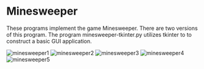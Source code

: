 # Minesweeper
These programs implement the game Minesweeper.
There are two versions of this program. The program minesweeper-tkinter.py utilizes tkinter to to construct a basic GUI application.

![minesweeper1](https://github.com/redohrm/Minesweeper/assets/149263840/3444dda2-6a90-4784-927b-9152d0089c1a)
![minesweeper2](https://github.com/redohrm/Minesweeper/assets/149263840/af562d35-f176-4d15-8b11-17aac46b861b)
![minesweeper3](https://github.com/redohrm/Minesweeper/assets/149263840/01ebf9b7-9aaa-43f7-a860-50af44c87c7a)
![minesweeper4](https://github.com/redohrm/Minesweeper/assets/149263840/5286a300-e1c8-4d50-a513-a1c221eab2da)
![minesweeper5](https://github.com/redohrm/Minesweeper/assets/149263840/ef0a0e40-db57-4b0d-acfb-fefe4ca2de47)
